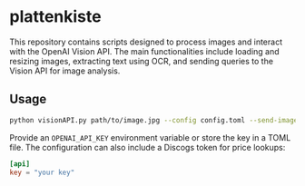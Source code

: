 # plattenkiste
This repository contains scripts designed to process images and interact with the OpenAI Vision API. The main functionalities include loading and resizing images, extracting text using OCR, and sending queries to the Vision API for image analysis.

## Usage

```bash
python visionAPI.py path/to/image.jpg --config config.toml --send-image --lookup-price --output result.json
```

Provide an `OPENAI_API_KEY` environment variable or store the key in a TOML file. The configuration can also include a Discogs token for price lookups:

```toml
[api]
key = "your key"
